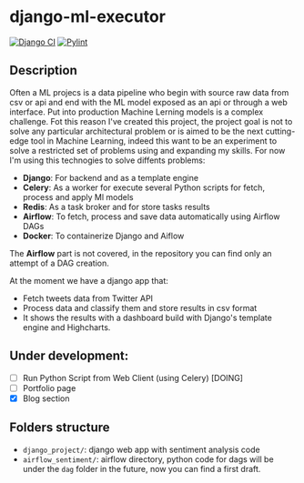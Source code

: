 # django-ml-executor

[![Django CI](https://github.com/davidepiu14/django-airflow-sentiment/actions/workflows/django.yml/badge.svg)](https://github.com/davidepiu14/django-airflow-sentiment/actions/workflows/django.yml) [![Pylint](https://github.com/davidepiu14/django-airflow-sentiment/actions/workflows/pylint.yml/badge.svg)](https://github.com/davidepiu14/django-airflow-sentiment/actions/workflows/pylint.yml)

## Description
Often a ML projecs is a data pipeline who begin with source raw data from csv or api and end with the ML model exposed as an api or through a web interface. Put into production Machine Lerning models is a complex challenge. Fot this reason I've created this project, the project goal is not to solve any particular architectural problem or is aimed to be the next cutting-edge tool in Machine Learning, indeed this want to be an experiment to solve a restricted set of problems using and expanding my skills. For now I'm using this technogies to solve diffents problems:
- **Django**: For backend and as a template engine
- **Celery**: As a worker for execute several Python scripts for fetch, process and apply Ml models
- **Redis**: As a task broker and for store tasks results
- **Airflow**: To fetch, process and save data automatically using Airflow DAGs
- **Docker**: To containerize Django and Aiflow

The **Airflow** part is not covered, in the repository you can find only an attempt of a DAG creation. 

At the moment we have a django app that:
- Fetch tweets data from Twitter API
- Process data and classify them and store results in csv format
- It shows the results with a dashboard build with Django's template engine and Highcharts.

## Under development:
- [ ] Run Python Script from Web Client (using Celery) [DOING]
- [ ] Portfolio page
- [X] Blog section

## Folders structure
- ``django_project/``: django web app with sentiment analysis code
- ``airflow_sentiment/``: airflow directory, python code for dags will be under the ``dag`` folder in the future, now you can find a first draft.



